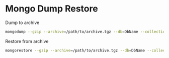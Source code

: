 # Mongo Dump Restore

Dump to archive
```bash
mongodump --gzip --archive=/path/to/archive.tgz --db=DbName --collection=CollectionName
```

Restore from archive
```bash
mongorestore --gzip --archive=/path/to/archive.tgz --db=DbName --collection=CollectionName
```

